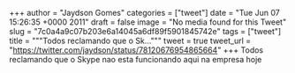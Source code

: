 
+++
author = "Jaydson Gomes"
categories = ["tweet"]
date = "Tue Jun 07 15:26:35 +0000 2011"
draft = false
image = "No media found for this Tweet"
slug = "7c0a4a9c07b203e6a14045a6df89f5901845742e"
tags = ["tweet"]
title = """Todos reclamando que o Sk..."""
tweet = true
tweet_url = "https://twitter.com/jaydson/status/78120676954865664"
+++
Todos reclamando que o Skype nao esta funcionando aqui na empresa hoje
